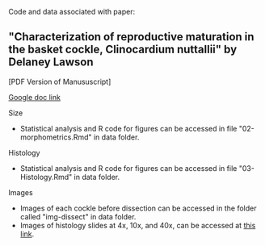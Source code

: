 Code and data associated with paper: 

## "Characterization of reproductive maturation in the basket cockle, Clinocardium nuttallii" by Delaney Lawson

[PDF Version of Manususcript]

[Google doc link](https://docs.google.com/document/d/1yW3u7tCCBXVSf8YxZFtwRDIPVgnKMnvMCjVoaKXl7qw/edit?usp=sharing)

Size  
- Statistical analysis and R code for figures can be accessed in file "02-morphometrics.Rmd" in data folder. 

Histology
- Statistical analysis and R code for figures can be accessed in file "03-Histology.Rmd" in data folder.

Images
- Images of each cockle before dissection can be accessed in the folder called "img-dissect" in data folder.
- Images of histology slides at 4x, 10x, and 40x, can be accessed at [this link](https://drive.google.com/drive/folders/1yvSnupMdcCLCN1JfaawqoUnemj7A4dB5?usp=sharing).

